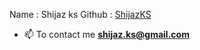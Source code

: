 Name : Shijaz ks
Github : [ShijazKS](https://github.com/ShijazKS)

- 📫 To contact me **shijaz.ks@gmail.com**